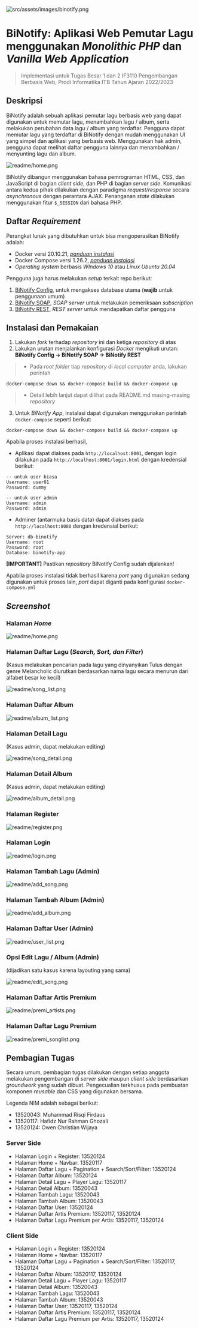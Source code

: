 ![src/assets/images/binotify.png](src/assets/images/binotify.png)
# BiNotify: Aplikasi Web Pemutar Lagu menggunakan _Monolithic PHP_ dan _Vanilla Web Application_
> Implementasi untuk Tugas Besar 1 dan 2 IF3110 Pengembangan Berbasis Web, Prodi Informatika ITB Tahun Ajaran 2022/2023


## Deskripsi
BiNotify adalah sebuah aplikasi pemutar lagu berbasis web yang dapat digunakan untuk memutar lagu, menambahkan lagu / album, serta melakukan perubahan data lagu / album yang terdaftar. Pengguna dapat memutar lagu yang terdaftar di BiNotify dengan mudah menggunakan UI yang simpel dan aplikasi yang berbasis web. Menggunakan hak admin, pengguna dapat melihat daftar pengguna lainnya dan menambahkan / menyunting lagu dan album.

![readme/home.png](readme/home.png)

BiNotify dibangun menggunakan bahasa pemrograman HTML, CSS, dan JavaScript di bagian _client side_, dan PHP di bagian _server side_. Komunikasi antara kedua pihak dilakukan dengan paradigma _request/response_ secara _asynchronous_ dengan perantara AJAX. Penanganan _state_ dilakukan menggunakan fitur `$_SESSION` dari bahasa PHP. 

## Daftar _Requirement_
Perangkat lunak yang dibutuhkan untuk bisa mengoperasikan BiNotify adalah:
- Docker versi 20.10.21, <a href = "https://docs.docker.com/engine/install/">*panduan instalasi* </a>
- Docker Compose versi 1.26.2, <a href = "https://docs.docker.com/compose/install/">*panduan instalasi* </a>
- _Operating system_ berbasis _WIndows 10_ atau _Linux Ubuntu 20.04_

Pengguna juga harus melakukan _setup_ terkait repo berikut:
1. <a href = "https://gitlab.informatika.org/if3110-2022-k01-02-11/binotify-config">BiNotify Config</a>, untuk mengakses database utama (**wajib** untuk penggunaan umum)
2. <a href = "https://gitlab.informatika.org/if3110-2022-k01-02-11/binotify-soap">BiNotify SOAP</a>, _SOAP server_ untuk melakukan pemeriksaan _subscription_
3. <a href = "https://gitlab.informatika.org/if3110-2022-k01-02-11/binotify-rest>">BiNotify REST</a>, _REST server_ untuk mendapatkan daftar pengguna 
## Instalasi dan Pemakaian
1. Lakukan _fork_ terhadap _repository_ ini dan ketiga _repository_ di atas
2. Lakukan urutan menjalankan konfigurasi _Docker_ mengikuti urutan: **BiNotify Config -> BiNotify SOAP -> BiNotify REST**
> - Pada _root folder_ tiap _repository_ di _local computer_ anda, lakukan perintah
```
docker-compose down && docker-compose build && docker-compose up
```
> - Detail lebih lanjut dapat dilihat pada README.md masing-masing _repository_
3. Untuk _BiNotify App_, instalasi dapat digunakan menggunakan perintah `docker-compose` seperti berikut:
```
docker-compose down && docker-compose build && docker-compose up
```

Apabila proses instalasi berhasil,
- Aplikasi dapat diakses pada `http://localhost:8001`, dengan login dilakukan pada `http://localhost:8001/login.html` dengan kredensial berikut:
```
-- untuk user biasa
Username: user01
Password: dummy

-- untuk user admin
Username: admin
Password: admin
```

- Adminer (antarmuka basis data) dapat diakses pada `http://localhost:8080` dengan kredensial berikut:
```
Server: db-binotify
Username: root
Password: root
Database: binotify-app
```
**[IMPORTANT]** Pastikan _repository_ BiNotify Config sudah dijalankan!

Apabila proses instalasi tidak berhasil karena _port_ yang digunakan sedang digunakan untuk proses lain, _port_ dapat diganti pada konfigurasi `docker-compose.yml`

## _Screenshot_
### Halaman _Home_
![readme/home.png](readme/home.png)

### Halaman Daftar Lagu (_Search, Sort, dan Filter_)
(Kasus melakukan pencarian pada lagu yang dinyanyikan Tulus dengan genre Melancholic diurutkan berdasarkan nama lagu secara menurun dari alfabet besar ke kecil)

![readme/song_list.png](readme/song_list.png)

### Halaman Daftar Album
![readme/album_list.png](readme/album_list.png)

### Halaman Detail Lagu
(Kasus admin, dapat melakukan editing)

![readme/song_detail.png](readme/song_detail.png)

### Halaman Detail Album 
(Kasus admin, dapat melakukan editing)

![readme/album_detail.png](readme/album_detail.png)

### Halaman Register
![readme/register.png](readme/register.png)

### Halaman Login
![readme/login.png](readme/login.png)

### Halaman Tambah Lagu (Admin)
![readme/add_song.png](readme/add_song.png)

### Halaman Tambah Album (Admin)
![readme/add_album.png](readme/add_album.png)

### Halaman Daftar User (Admin)
![readme/user_list.png](readme/user_list.png)

### Opsi Edit Lagu / Album (Admin)
(dijadikan satu kasus karena layouting yang sama)

![readme/edit_song.png](readme/edit_song.png)

### Halaman Daftar Artis Premium

![readme/premi_artists.png](readme/premi_artists.png)
### Halaman Daftar Lagu Premium

![readme/premi_songlist.png](readme/premi_songlist.png)




## Pembagian Tugas
Secara umum, pembagian tugas dilakukan dengan setiap anggota melakukan pengembangan di _server side_ maupun _client side_ berdasarkan _groundwork_ yang sudah dibuat. Pengecualian terkhusus pada pembuatan komponen _reusable_ dan CSS yang digunakan bersama. 

Legenda NIM adalah sebagai berikut:
- 13520043: Muhammad Risqi Firdaus
- 13520117: Hafidz Nur Rahman Ghozali
- 13520124: Owen Christian Wijaya
### Server Side
- Halaman Login + Register: 13520124
- Halaman Home + Navbar: 13520117
- Halaman Daftar Lagu + Pagination + Search/Sort/Filter: 13520124
- Halaman Daftar Album: 13520124
- Halaman Detail Lagu + Player Lagu: 13520117
- Halaman Detail Album: 13520043
- Halaman Tambah Lagu: 13520043
- Halaman Tambah Album: 13520043
- Halaman Daftar User: 13520124
- Halaman Daftar Artis Premium: 13520117, 13520124
- Halaman Daftar Lagu Premium per Artis: 13520117, 13520124

### Client Side
- Halaman Login + Register: 13520124
- Halaman Home + Navbar: 13520117
- Halaman Daftar Lagu + Pagination + Search/Sort/Filter: 13520117, 13520124
- Halaman Daftar Album: 13520117, 13520124
- Halaman Detail Lagu + Player Lagu: 13520117
- Halaman Detail Album: 13520043
- Halaman Tambah Lagu: 13520043
- Halaman Tambah Album: 13520043
- Halaman Daftar User: 13520117, 13520124
- Halaman Daftar Artis Premium: 13520117, 13520124
- Halaman Daftar Lagu Premium per Artis: 13520117, 13520124


